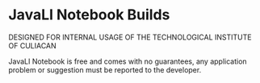 # JavaLI Notebook Builds

DESIGNED FOR INTERNAL USAGE OF THE TECHNOLOGICAL INSTITUTE OF CULIACAN

JavaLI Notebook is free and comes with no guarantees, any application problem or suggestion must be reported to the developer.
